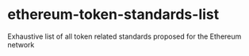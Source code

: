 # ethereum-token-standards-list
Exhaustive list of all token related standards proposed for the Ethereum network
